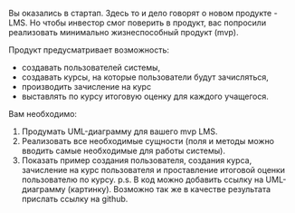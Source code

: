 Вы оказались в стартап. Здесь то и дело говорят о новом продукте - LMS. Но чтобы инвестор смог поверить в продукт, вас попросили реализовать минимально жизнеспособный продукт (mvp).

Продукт предусматривает возможность:
- создавать пользователей системы,
- создавать курсы, на которые пользователи будут зачисляться,
- производить зачисление на курс
- выставлять по курсу итоговую оценку для каждого учащегося.

Вам необходимо:
1. Продумать UML-диаграмму для вашего mvp LMS.
2. Реализовать все необходимые сущности (поля и методы можно вводить самые необходимые для работы системы).
3. Показать пример создания пользователя, создания курса, зачисление на курс пользователя и проставление итоговой оценки пользователю по курсу.
p.s. В код можно добавить ссылку на UML-диаграмму (картинку). Возможно так же в качестве результата прислать ссылку на github.
